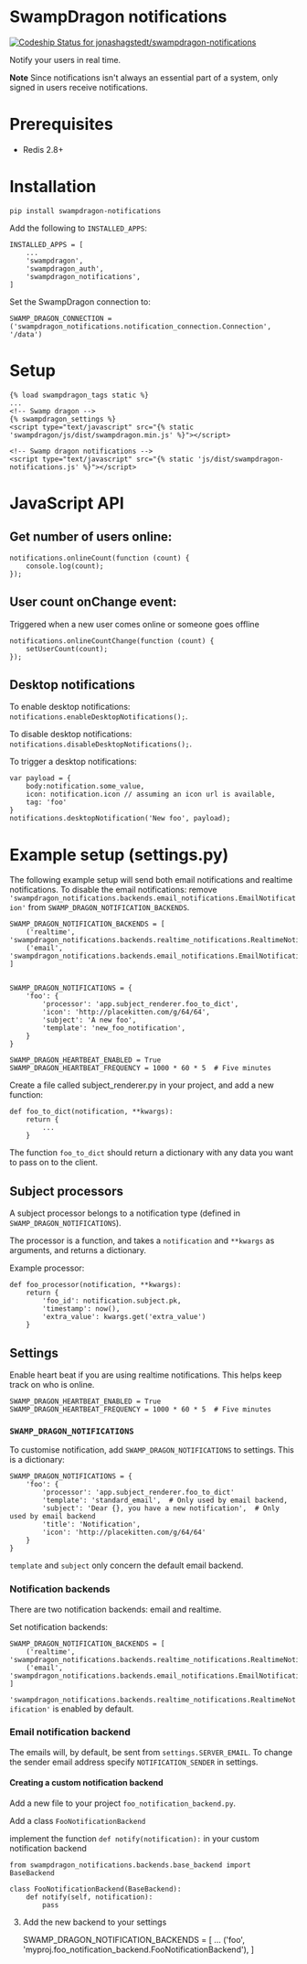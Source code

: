# SwampDragon notifications

[ ![Codeship Status for jonashagstedt/swampdragon-notifications](https://codeship.com/projects/fc0d69b0-9763-0132-b800-6a66c6b56914/status?branch=master)](https://codeship.com/projects/63149)

Notify your users in real time.

**Note** Since notifications isn't always an essential part of a system, only signed in users receive notifications.  


# Prerequisites

*  Redis 2.8+


# Installation

    pip install swampdragon-notifications

Add the following to `INSTALLED_APPS`:
    
    INSTALLED_APPS = [
        ...
        'swampdragon',
        'swampdragon_auth',
        'swampdragon_notifications',
    ]


Set the SwampDragon connection to:

    SWAMP_DRAGON_CONNECTION = ('swampdragon_notifications.notification_connection.Connection', '/data')
    

# Setup


    {% load swampdragon_tags static %}
    ...
    <!-- Swamp dragon -->
    {% swampdragon_settings %}
    <script type="text/javascript" src="{% static 'swampdragon/js/dist/swampdragon.min.js' %}"></script>
    
    <!-- Swamp dragon notifications -->
    <script type="text/javascript" src="{% static 'js/dist/swampdragon-notifications.js' %}"></script>


# JavaScript API

## Get number of users online:

    
    notifications.onlineCount(function (count) {
        console.log(count);
    });


## User count onChange event:

Triggered when a new user comes online or someone goes offline

    
    notifications.onlineCountChange(function (count) {
        setUserCount(count);
    });


## Desktop notifications

To enable desktop notifications: `notifications.enableDesktopNotifications();`.

To disable desktop notifications: `notifications.disableDesktopNotifications();`.

To trigger a desktop notifications:


    var payload = {
        body:notification.some_value,
        icon: notification.icon // assuming an icon url is available,
        tag: 'foo'
    }
    notifications.desktopNotification('New foo', payload);



# Example setup (settings.py)

The following example setup will send both email notifications and realtime notifications.
To disable the email notifications: remove `'swampdragon_notifications.backends.email_notifications.EmailNotification'` from `SWAMP_DRAGON_NOTIFICATION_BACKENDS`.

    
    SWAMP_DRAGON_NOTIFICATION_BACKENDS = [
        ('realtime', 'swampdragon_notifications.backends.realtime_notifications.RealtimeNotification'),
        ('email', 'swampdragon_notifications.backends.email_notifications.EmailNotification'),
    ]
    
    
    SWAMP_DRAGON_NOTIFICATIONS = {
        'foo': {
            'processor': 'app.subject_renderer.foo_to_dict',
            'icon': 'http://placekitten.com/g/64/64',
            'subject': 'A new foo',
            'template': 'new_foo_notification',
        }
    }
    
    SWAMP_DRAGON_HEARTBEAT_ENABLED = True
    SWAMP_DRAGON_HEARTBEAT_FREQUENCY = 1000 * 60 * 5  # Five minutes


Create a file called subject_renderer.py in your project, and add a new function:

    
    def foo_to_dict(notification, **kwargs):
        return {
            ...
        }

The function `foo_to_dict` should return a dictionary with any data you want to pass on to the client.


## Subject processors

A subject processor belongs to a notification type (defined in `SWAMP_DRAGON_NOTIFICATIONS`).

The processor is a function, and takes a `notification` and `**kwargs` as arguments, and returns a dictionary.

Example processor:

    
    def foo_processor(notification, **kwargs):
        return {
            'foo_id': notification.subject.pk,
            'timestamp': now(),
            'extra_value': kwargs.get('extra_value')
        }


## Settings

Enable heart beat if you are using realtime notifications.
This helps keep track on who is online.


    SWAMP_DRAGON_HEARTBEAT_ENABLED = True
    SWAMP_DRAGON_HEARTBEAT_FREQUENCY = 1000 * 60 * 5  # Five minutes


### `SWAMP_DRAGON_NOTIFICATIONS`

To customise notification, add `SWAMP_DRAGON_NOTIFICATIONS` to settings.
This is a dictionary:


    SWAMP_DRAGON_NOTIFICATIONS = {
        'foo': {
            'processor': 'app.subject_renderer.foo_to_dict'
            'template': 'standard_email',  # Only used by email backend,
            'subject': 'Dear {}, you have a new notification',  # Only used by email backend 
            'title': 'Notification', 
            'icon': 'http://placekitten.com/g/64/64'
        }
    }

`template` and `subject` only concern the default email backend.


### Notification backends

There are two notification backends: email and realtime.

Set notification backends:


    SWAMP_DRAGON_NOTIFICATION_BACKENDS = [
        ('realtime', 'swampdragon_notifications.backends.realtime_notifications.RealtimeNotification'),
        ('email', 'swampdragon_notifications.backends.email_notifications.EmailNotification'),
    ]

`'swampdragon_notifications.backends.realtime_notifications.RealtimeNotification'` is enabled by default.



### Email notification backend

The emails will, by default, be sent from `settings.SERVER_EMAIL`.
To change the sender email address specify `NOTIFICATION_SENDER` in settings.


#### Creating a custom notification backend

Add a new file to your project `foo_notification_backend.py`.

Add a class `FooNotificationBackend`

implement the function `def notify(notification):` in your custom notification backend


    from swampdragon_notifications.backends.base_backend import BaseBackend

    class FooNotificationBackend(BaseBackend):
        def notify(self, notification):
            pass
            
            
3.  Add the new backend to your settings


    SWAMP_DRAGON_NOTIFICATION_BACKENDS = [
        ...
        ('foo', 'myproj.foo_notification_backend.FooNotificationBackend'),
    ]
